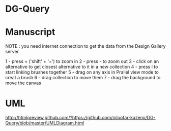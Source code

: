 # DG-Query
# Manuscript 
NOTE : you need internet connection to get the data from the Design Gallery server 

1 - press + ('shift' + '=') to zoom in
2 - press - to zoom out
3 - click on an alternative to get closest alternative to it in a new collection
4 - press l to start linking brushes together
5 - drag on any axis in Prallel view mode to creat a brush
6 - drag collection to move them
7 - drag the background to move the canvas

# UML
http://htmlpreview.github.com/?https://github.com/niloofar-kazemi/DG-Query/blob/master/UMLDiagram.html
